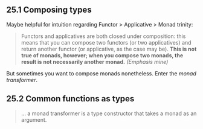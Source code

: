 ## 25.1 Composing types

Maybe helpful for intuition regarding Functor > Applicative > Monad trinity:

> Functors and applicatives are both closed under composition: this means that you can compose two functors (or two applicatives) and return another functor (or applicative, as the case may be). **This is not true of monads, however; when you compose two monads, the result is not necessarily another monad.** _(Emphasis mine)_

But sometimes you want to compose monads nonetheless. Enter the _monad transformer_.

## 25.2 Common functions as types

> ... a monad transformer is a type constructor that takes a monad as an argument.


